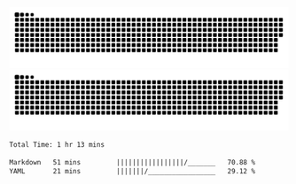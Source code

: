 ![github contribution grid snake animation](https://raw.githubusercontent.com/Madscientiste/Madscientiste/output/github-contribution-grid-snake-dark.svg#gh-dark-mode-only)
![github contribution grid snake animation](https://raw.githubusercontent.com/Madscientiste/Madscientiste/output/github-contribution-grid-snake.svg#gh-light-mode-only)

<!--START_SECTION:waka-->

```text
Total Time: 1 hr 13 mins

Markdown   51 mins         |||||||||||||||||/_______   70.88 %
YAML       21 mins         |||||||/_________________   29.12 %
```

<!--END_SECTION:waka-->
